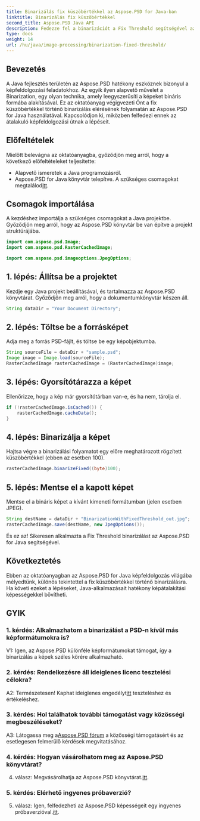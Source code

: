 ```yaml
---
title: Binarizálás fix küszöbértékkel az Aspose.PSD for Java-ban
linktitle: Binarizálás fix küszöbértékkel
second_title: Aspose.PSD Java API
description: Fedezze fel a binarizációt a Fix Threshold segítségével az Aspose.PSD for Java-ban. A képeket zökkenőmentesen alakíthatja át lépésről lépésre szóló útmutatónkkal.
type: docs
weight: 14
url: /hu/java/image-processing/binarization-fixed-threshold/
---
```

## Bevezetés

A Java fejlesztés területén az Aspose.PSD hatékony eszköznek bizonyul a képfeldolgozási feladatokhoz. Az egyik ilyen alapvető művelet a Binarization, egy olyan technika, amely leegyszerűsíti a képeket bináris formába alakításával. Ez az oktatóanyag végigvezeti Önt a fix küszöbértékkel történő binarizálás elérésének folyamatán az Aspose.PSD for Java használatával. Kapcsolódjon ki, miközben felfedezi ennek az átalakuló képfeldolgozási útnak a lépéseit.

## Előfeltételek

Mielőtt belevágna az oktatóanyagba, győződjön meg arról, hogy a következő előfeltételeket teljesítette:

- Alapvető ismeretek a Java programozásról.
-  Aspose.PSD for Java könyvtár telepítve. A szükséges csomagokat megtalálod[itt](https://releases.aspose.com/psd/java/).

## Csomagok importálása

A kezdéshez importálja a szükséges csomagokat a Java projektbe. Győződjön meg arról, hogy az Aspose.PSD könyvtár be van építve a projekt struktúrájába.

```java
import com.aspose.psd.Image;
import com.aspose.psd.RasterCachedImage;

import com.aspose.psd.imageoptions.JpegOptions;
```

## 1. lépés: Állítsa be a projektet

Kezdje egy Java projekt beállításával, és tartalmazza az Aspose.PSD könyvtárat. Győződjön meg arról, hogy a dokumentumkönyvtár készen áll.

```java
String dataDir = "Your Document Directory";
```

## 2. lépés: Töltse be a forrásképet

Adja meg a forrás PSD-fájlt, és töltse be egy képobjektumba.

```java
String sourceFile = dataDir + "sample.psd";
Image image = Image.load(sourceFile);
RasterCachedImage rasterCachedImage = (RasterCachedImage)image;
```

## 3. lépés: Gyorsítótárazza a képet

Ellenőrizze, hogy a kép már gyorsítótárban van-e, és ha nem, tárolja el.

```java
if (!rasterCachedImage.isCached()) {
    rasterCachedImage.cacheData();
}
```

## 4. lépés: Binarizálja a képet

Hajtsa végre a binarizálási folyamatot egy előre meghatározott rögzített küszöbértékkel (ebben az esetben 100).

```java
rasterCachedImage.binarizeFixed((byte)100);
```

## 5. lépés: Mentse el a kapott képet

Mentse el a bináris képet a kívánt kimeneti formátumban (jelen esetben JPEG).

```java
String destName = dataDir + "BinarizationWithFixedThreshold_out.jpg";
rasterCachedImage.save(destName, new JpegOptions());
```

És ez az! Sikeresen alkalmazta a Fix Threshold binarizálást az Aspose.PSD for Java segítségével.

## Következtetés

Ebben az oktatóanyagban az Aspose.PSD for Java képfeldolgozás világába mélyedtünk, különös tekintettel a fix küszöbértékkel történő binarizálásra. Ha követi ezeket a lépéseket, Java-alkalmazásait hatékony képátalakítási képességekkel bővítheti.

## GYIK

### 1. kérdés: Alkalmazhatom a binarizálást a PSD-n kívül más képformátumokra is?

V1: Igen, az Aspose.PSD különféle képformátumokat támogat, így a binarizálás a képek széles körére alkalmazható.

### 2. kérdés: Rendelkezésre áll ideiglenes licenc tesztelési célokra?

 A2: Természetesen! Kaphat ideiglenes engedélyt[itt](https://purchase.aspose.com/temporary-license/) teszteléshez és értékeléshez.

### 3. kérdés: Hol találhatok további támogatást vagy közösségi megbeszéléseket?

 A3: Látogassa meg a[Aspose.PSD fórum](https://forum.aspose.com/c/psd/34) a közösségi támogatásért és az esetlegesen felmerülő kérdések megvitatásához.

### 4. kérdés: Hogyan vásárolhatom meg az Aspose.PSD könyvtárat?

 4. válasz: Megvásárolhatja az Aspose.PSD könyvtárat.[itt](https://purchase.aspose.com/buy).

### 5. kérdés: Elérhető ingyenes próbaverzió?

 5. válasz: Igen, felfedezheti az Aspose.PSD képességeit egy ingyenes próbaverzióval.[itt](https://releases.aspose.com/).